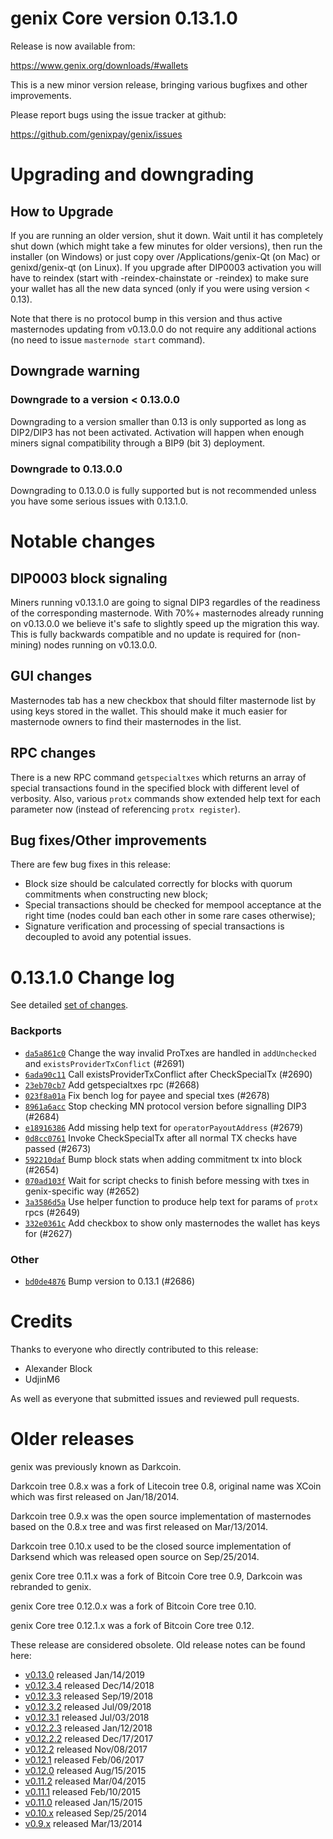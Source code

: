 genix Core version 0.13.1.0
==========================

Release is now available from:

  <https://www.genix.org/downloads/#wallets>

This is a new minor version release, bringing various bugfixes and other improvements.

Please report bugs using the issue tracker at github:

  <https://github.com/genixpay/genix/issues>


Upgrading and downgrading
=========================

How to Upgrade
--------------

If you are running an older version, shut it down. Wait until it has completely
shut down (which might take a few minutes for older versions), then run the
installer (on Windows) or just copy over /Applications/genix-Qt (on Mac) or
genixd/genix-qt (on Linux). If you upgrade after DIP0003 activation you will
have to reindex (start with -reindex-chainstate or -reindex) to make sure
your wallet has all the new data synced (only if you were using version < 0.13).

Note that there is no protocol bump in this version and thus active masternodes
updating from v0.13.0.0 do not require any additional actions (no need to issue
`masternode start` command).

Downgrade warning
-----------------

### Downgrade to a version < 0.13.0.0

Downgrading to a version smaller than 0.13 is only supported as long as DIP2/DIP3
has not been activated. Activation will happen when enough miners signal compatibility
through a BIP9 (bit 3) deployment.

### Downgrade to 0.13.0.0

Downgrading to 0.13.0.0 is fully supported but is not recommended unless you have some serious issues with 0.13.1.0.

Notable changes
===============

DIP0003 block signaling
-----------------------
Miners running v0.13.1.0 are going to signal DIP3 regardles of the readiness of the corresponding masternode.
With 70%+ masternodes already running on v0.13.0.0 we believe it's safe to slightly speed up the migration
this way. This is fully backwards compatible and no update is required for (non-mining) nodes running on v0.13.0.0.

GUI changes
-----------
Masternodes tab has a new checkbox that should filter masternode list by using keys stored in the wallet.
This should make it much easier for masternode owners to find their masternodes in the list.

RPC changes
-----------
There is a new RPC command `getspecialtxes` which returns an array of special transactions found in the specified
block with different level of verbosity. Also, various `protx` commands show extended help text for each parameter
now (instead of referencing `protx register`).

Bug fixes/Other improvements
----------------------------
There are few bug fixes in this release:
- Block size should be calculated correctly for blocks with quorum commitments when constructing new block;
- Special transactions should be checked for mempool acceptance at the right time (nodes could ban each other
in some rare cases otherwise);
- Signature verification and processing of special transactions is decoupled to avoid any potential issues.

 0.13.1.0 Change log
===================

See detailed [set of changes](https://github.com/genixpay/genix/compare/v0.13.0.0...genixpay:v0.13.1.0).

### Backports

- [`da5a861c0`](https://github.com/genixpay/genix/commit/da5a861c0) Change the way invalid ProTxes are handled in `addUnchecked` and `existsProviderTxConflict` (#2691)
- [`6ada90c11`](https://github.com/genixpay/genix/commit/6ada90c11) Call existsProviderTxConflict after CheckSpecialTx (#2690)
- [`23eb70cb7`](https://github.com/genixpay/genix/commit/23eb70cb7) Add getspecialtxes rpc (#2668)
- [`023f8a01a`](https://github.com/genixpay/genix/commit/023f8a01a) Fix bench log for payee and special txes (#2678)
- [`8961a6acc`](https://github.com/genixpay/genix/commit/8961a6acc) Stop checking MN protocol version before signalling DIP3 (#2684)
- [`e18916386`](https://github.com/genixpay/genix/commit/e18916386) Add missing help text for `operatorPayoutAddress` (#2679)
- [`0d8cc0761`](https://github.com/genixpay/genix/commit/0d8cc0761) Invoke CheckSpecialTx after all normal TX checks have passed (#2673)
- [`592210daf`](https://github.com/genixpay/genix/commit/592210daf) Bump block stats when adding commitment tx into block (#2654)
- [`070ad103f`](https://github.com/genixpay/genix/commit/070ad103f) Wait for script checks to finish before messing with txes in genix-specific way (#2652)
- [`3a3586d5a`](https://github.com/genixpay/genix/commit/3a3586d5a) Use helper function to produce help text for params of `protx` rpcs (#2649)
- [`332e0361c`](https://github.com/genixpay/genix/commit/332e0361c) Add checkbox to show only masternodes the wallet has keys for (#2627)

### Other

- [`bd0de4876`](https://github.com/genixpay/genix/commit/bd0de4876) Bump version to 0.13.1 (#2686)

Credits
=======

Thanks to everyone who directly contributed to this release:

- Alexander Block
- UdjinM6

As well as everyone that submitted issues and reviewed pull requests.

Older releases
==============

genix was previously known as Darkcoin.

Darkcoin tree 0.8.x was a fork of Litecoin tree 0.8, original name was XCoin
which was first released on Jan/18/2014.

Darkcoin tree 0.9.x was the open source implementation of masternodes based on
the 0.8.x tree and was first released on Mar/13/2014.

Darkcoin tree 0.10.x used to be the closed source implementation of Darksend
which was released open source on Sep/25/2014.

genix Core tree 0.11.x was a fork of Bitcoin Core tree 0.9,
Darkcoin was rebranded to genix.

genix Core tree 0.12.0.x was a fork of Bitcoin Core tree 0.10.

genix Core tree 0.12.1.x was a fork of Bitcoin Core tree 0.12.

These release are considered obsolete. Old release notes can be found here:

- [v0.13.0](https://github.com/genixpay/genix/blob/master/doc/release-notes/genix/release-notes-0.13.0.md) released Jan/14/2019
- [v0.12.3.4](https://github.com/genixpay/genix/blob/master/doc/release-notes/genix/release-notes-0.12.3.4.md) released Dec/14/2018
- [v0.12.3.3](https://github.com/genixpay/genix/blob/master/doc/release-notes/genix/release-notes-0.12.3.3.md) released Sep/19/2018
- [v0.12.3.2](https://github.com/genixpay/genix/blob/master/doc/release-notes/genix/release-notes-0.12.3.2.md) released Jul/09/2018
- [v0.12.3.1](https://github.com/genixpay/genix/blob/master/doc/release-notes/genix/release-notes-0.12.3.1.md) released Jul/03/2018
- [v0.12.2.3](https://github.com/genixpay/genix/blob/master/doc/release-notes/genix/release-notes-0.12.2.3.md) released Jan/12/2018
- [v0.12.2.2](https://github.com/genixpay/genix/blob/master/doc/release-notes/genix/release-notes-0.12.2.2.md) released Dec/17/2017
- [v0.12.2](https://github.com/genixpay/genix/blob/master/doc/release-notes/genix/release-notes-0.12.2.md) released Nov/08/2017
- [v0.12.1](https://github.com/genixpay/genix/blob/master/doc/release-notes/genix/release-notes-0.12.1.md) released Feb/06/2017
- [v0.12.0](https://github.com/genixpay/genix/blob/master/doc/release-notes/genix/release-notes-0.12.0.md) released Aug/15/2015
- [v0.11.2](https://github.com/genixpay/genix/blob/master/doc/release-notes/genix/release-notes-0.11.2.md) released Mar/04/2015
- [v0.11.1](https://github.com/genixpay/genix/blob/master/doc/release-notes/genix/release-notes-0.11.1.md) released Feb/10/2015
- [v0.11.0](https://github.com/genixpay/genix/blob/master/doc/release-notes/genix/release-notes-0.11.0.md) released Jan/15/2015
- [v0.10.x](https://github.com/genixpay/genix/blob/master/doc/release-notes/genix/release-notes-0.10.0.md) released Sep/25/2014
- [v0.9.x](https://github.com/genixpay/genix/blob/master/doc/release-notes/genix/release-notes-0.9.0.md) released Mar/13/2014


